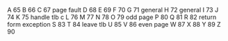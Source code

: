 A 65
B 66
C 67  page fault
D 68
E 69
F 70
G 71  general
H 72  general
I 73
J 74
K 75  handle tlb c
L 76
M 77
N 78
O 79  odd page
P 80 
Q 81 
R 82  return form exception
S 83
T 84  leave tlb
U 85
V 86  even page
W 87
X 88
Y 89
Z 90
